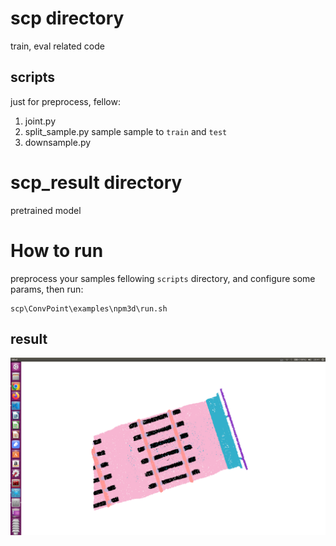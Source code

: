 
# scp directory
train, eval related code

## scripts

just for preprocess, fellow:
1. joint.py 
2. split_sample.py sample sample to `train` and `test`
3. downsample.py


# scp_result directory

pretrained model

# How to run
preprocess your samples fellowing `scripts` directory, and configure some params, then run:

```
scp\ConvPoint\examples\npm3d\run.sh
```

## result

![pic](scp\instance.png)